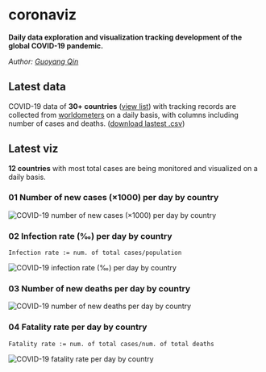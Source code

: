 # coronaviz
**Daily data exploration and visualization tracking development of the global COVID-19 pandemic.**

*Author: [Guoyang Qin](http://linkedin.com/in/gqin)*

## Latest data

COVID-19 data of **30+ countries** ([view list](https://raw.githubusercontent.com/Qin-et-al/coronaviz/master/data_scraping/config/country_list.py)) with tracking records are collected from [worldometers](https://www.worldometers.info/coronavirus/) on a daily basis, with columns including number of cases and deaths. ([download lastest .csv](https://raw.githubusercontent.com/Qin-et-al/coronaviz/master/data_scraping/export/covid19_case_data_lastest.csv))

## Latest viz

**12 countries** with most total cases are being monitored and visualized on a daily basis.

### 01 Number of new cases (×1000) per day by country

![COVID-19 number of new cases (×1000) per day by country](https://raw.githubusercontent.com/Qin-et-al/coronaviz/master/viz/illustration/export/figure_edit_num_new_cases.png)



### 02 Infection rate (‰) per day by country

`Infection rate := num. of total cases/population`

![COVID-19  infection rate (‰) per day by country](https://raw.githubusercontent.com/Qin-et-al/coronaviz/master/viz/illustration/export/figure_edit_infection_rate.png)



### 03 Number of new deaths per day by country

![COVID-19  number of new deaths per day by country](https://raw.githubusercontent.com/Qin-et-al/coronaviz/master/viz/illustration/export/figure_edit_num_new_deaths.png)



### 04 Fatality rate per day by country

`Fatality rate := num. of total cases/num. of total deaths`

![COVID-19 fatality rate per day by country](https://raw.githubusercontent.com/Qin-et-al/coronaviz/master/viz/illustration/export/figure_edit_fatality_rate.png)